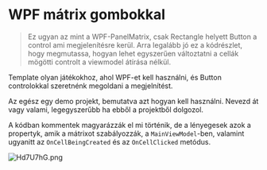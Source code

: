 # WPF mátrix gombokkal

> Ez ugyan az mint a WPF-PanelMatrix, csak Rectangle helyett Button a control ami megjelenítésre kerül. Arra legalább jó ez 
> a kódrészlet, hogy megmutassa, hogyan lehet egyszerűen változtatni a cellák mögötti controlt a viewmodel átírása nélkül.

Template olyan játékokhoz, ahol WPF-et kell használni, és Button controlokkal szeretnénk megoldani 
a megjelnítést.

Az egész egy demo projekt, bemutatva azt hogyan kell használni. Nevezd át vagy valami, legegyszerűbb ha ebből a 
projektből dolgozol.

A kódban kommentek magyarázzák el mi történik, de a lényegesek azok a propertyk, amik a mátrixot szabályozzák,
a `MainViewModel`-ben, valamint ugyanitt az `OnCellBeingCreated` és az `OnCellClicked` metódus.

![Hd7U7hG.png](https://iili.io/Hd7U7hG.png)
